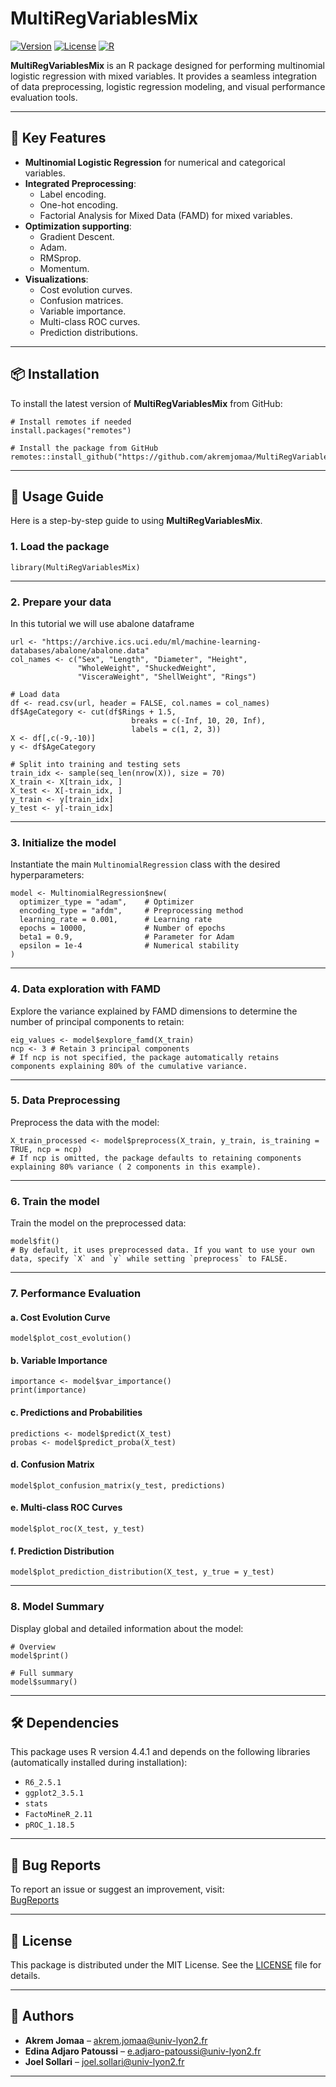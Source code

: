 
# MultiRegVariablesMix

[![Version](https://img.shields.io/badge/version-0.1.0-blue.svg)](https://github.com/akremjomaa/MultiRegVariablesMix)
[![License](https://img.shields.io/badge/license-MIT-green.svg)](https://opensource.org/licenses/MIT)
[![R](https://img.shields.io/badge/built%20with-R-blue.svg)](https://www.r-project.org/)

**MultiRegVariablesMix** is an R package designed for performing multinomial logistic regression with mixed variables. It provides a seamless integration of data preprocessing, logistic regression modeling, and visual performance evaluation tools.

---

## 🚀 Key Features

- **Multinomial Logistic Regression** for numerical and categorical variables.
- **Integrated Preprocessing**:
  - Label encoding.
  - One-hot encoding.
  - Factorial Analysis for Mixed Data (FAMD) for mixed variables.
- **Optimization supporting**:
  - Gradient Descent.
  - Adam.
  - RMSprop.
  - Momentum.
- **Visualizations**:
  - Cost evolution curves.
  - Confusion matrices.
  - Variable importance.
  - Multi-class ROC curves.
  - Prediction distributions.

---

## 📦 Installation

To install the latest version of **MultiRegVariablesMix** from GitHub:

```
# Install remotes if needed
install.packages("remotes")

# Install the package from GitHub
remotes::install_github("https://github.com/akremjomaa/MultiRegVariablesMix.git")
```

---

## 🔧 Usage Guide

Here is a step-by-step guide to using **MultiRegVariablesMix**.

### 1. Load the package

```
library(MultiRegVariablesMix)
```

---

### 2. Prepare your data

In this tutorial we will use abalone dataframe

```
url <- "https://archive.ics.uci.edu/ml/machine-learning-databases/abalone/abalone.data"
col_names <- c("Sex", "Length", "Diameter", "Height", 
               "WholeWeight", "ShuckedWeight", 
               "VisceraWeight", "ShellWeight", "Rings")

# Load data
df <- read.csv(url, header = FALSE, col.names = col_names)
df$AgeCategory <- cut(df$Rings + 1.5,
                           breaks = c(-Inf, 10, 20, Inf),
                           labels = c(1, 2, 3))
X <- df[,c(-9,-10)]
y <- df$AgeCategory

# Split into training and testing sets
train_idx <- sample(seq_len(nrow(X)), size = 70)
X_train <- X[train_idx, ]
X_test <- X[-train_idx, ]
y_train <- y[train_idx]
y_test <- y[-train_idx]
```

---

### 3. Initialize the model

Instantiate the main `MultinomialRegression` class with the desired hyperparameters:

```
model <- MultinomialRegression$new(
  optimizer_type = "adam",    # Optimizer
  encoding_type = "afdm",     # Preprocessing method
  learning_rate = 0.001,      # Learning rate
  epochs = 10000,             # Number of epochs
  beta1 = 0.9,                # Parameter for Adam
  epsilon = 1e-4              # Numerical stability
)
```

---

### 4. Data exploration with FAMD

Explore the variance explained by FAMD dimensions to determine the number of principal components to retain:

```
eig_values <- model$explore_famd(X_train)
ncp <- 3 # Retain 3 principal components
# If ncp is not specified, the package automatically retains components explaining 80% of the cumulative variance.
```

---

### 5. Data Preprocessing

Preprocess the data with the model:

```
X_train_processed <- model$preprocess(X_train, y_train, is_training = TRUE, ncp = ncp)
# If ncp is omitted, the package defaults to retaining components explaining 80% variance ( 2 components in this example).
```

---

### 6. Train the model

Train the model on the preprocessed data:

```
model$fit()
# By default, it uses preprocessed data. If you want to use your own data, specify `X` and `y` while setting `preprocess` to FALSE.
```

---

### 7. Performance Evaluation

#### a. Cost Evolution Curve

```
model$plot_cost_evolution()
```

#### b. Variable Importance

```
importance <- model$var_importance()
print(importance)
```

#### c. Predictions and Probabilities

```
predictions <- model$predict(X_test)
probas <- model$predict_proba(X_test)
```

#### d. Confusion Matrix

```
model$plot_confusion_matrix(y_test, predictions)
```

#### e. Multi-class ROC Curves

```
model$plot_roc(X_test, y_test)
```

#### f. Prediction Distribution

```
model$plot_prediction_distribution(X_test, y_true = y_test)
```

---

### 8. Model Summary

Display global and detailed information about the model:

```
# Overview
model$print()
```

```
# Full summary
model$summary()
```

---

## 🛠️ Dependencies

This package uses R version 4.4.1 and depends on the following libraries (automatically installed during installation):

- `R6_2.5.1`
- `ggplot2_3.5.1`
- `stats`
- `FactoMineR_2.11`
- `pROC_1.18.5`

---

## 🐞 Bug Reports

To report an issue or suggest an improvement, visit:  
[BugReports](https://github.com/akremjomaa/MultiRegVariablesMix/issues)

---

## 📄 License

This package is distributed under the MIT License. See the [LICENSE](https://github.com/akremjomaa/MultiRegVariablesMix/blob/master/LICENSE.md) file for details.

---

## 👥 Authors

- **Akrem Jomaa** – [akrem.jomaa@univ-lyon2.fr](mailto:akrem.jomaa@univ-lyon2.fr)
- **Edina Adjaro Patoussi** – [e.adjaro-patoussi@univ-lyon2.fr](mailto:e.adjaro-patoussi@univ-lyon2.fr)
- **Joel Sollari** – [joel.sollari@univ-lyon2.fr](mailto:joel.sollari@univ-lyon2.fr)

---
